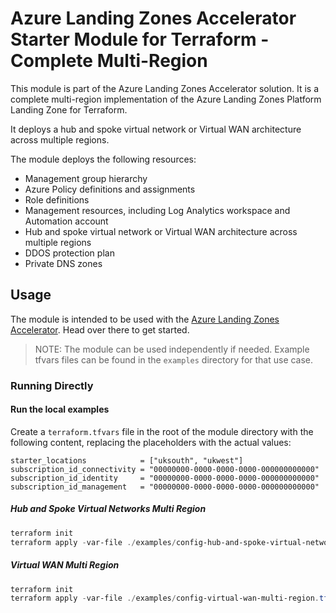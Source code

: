 # Azure Landing Zones Accelerator Starter Module for Terraform - Complete Multi-Region

This module is part of the Azure Landing Zones Accelerator solution. It is a complete multi-region implementation of the Azure Landing Zones Platform Landing Zone for Terraform.

It deploys a hub and spoke virtual network or Virtual WAN architecture across multiple regions.

The module deploys the following resources:

- Management group hierarchy
- Azure Policy definitions and assignments
- Role definitions
- Management resources, including Log Analytics workspace and Automation account
- Hub and spoke virtual network or Virtual WAN architecture across multiple regions
- DDOS protection plan
- Private DNS zones

## Usage

The module is intended to be used with the [Azure Landing Zones Accelerator](https://aka.ms/alz/accelerator/docs). Head over there to get started.

>NOTE: The module can be used independently if needed. Example tfvars files can be found in the `examples` directory for that use case.

### Running Directly

#### Run the local examples

Create a `terraform.tfvars` file in the root of the module directory with the following content, replacing the placeholders with the actual values:

```hcl
starter_locations            = ["uksouth", "ukwest"]
subscription_id_connectivity = "00000000-0000-0000-0000-000000000000"
subscription_id_identity     = "00000000-0000-0000-0000-000000000000"
subscription_id_management   = "00000000-0000-0000-0000-000000000000"
```

##### Hub and Spoke Virtual Networks Multi Region

```powershell
terraform init
terraform apply -var-file ./examples/config-hub-and-spoke-virtual-networks-multi-region.tfvars
```

##### Virtual WAN Multi Region

```powershell
terraform init
terraform apply -var-file ./examples/config-virtual-wan-multi-region.tfvars
```
